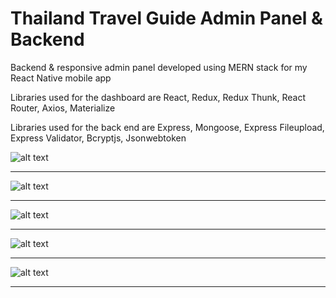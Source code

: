 # Thailand Travel Guide Admin Panel & Backend

Backend & responsive admin panel developed using MERN stack for my React Native mobile app

Libraries used for the dashboard are React, Redux, Redux Thunk, React Router, Axios, Materialize

Libraries used for the back end are Express, Mongoose, Express Fileupload, Express Validator, Bcryptjs, Jsonwebtoken

![alt text](https://raw.githubusercontent.com/keremcanb/thailand-travel-guide-dashboard-backend-mern-stack/master/public/ss1.jpg)

---

![alt text](https://raw.githubusercontent.com/keremcanb/thailand-travel-guide-dashboard-backend-mern-stack/master/public/ss2.jpg)

---

![alt text](https://raw.githubusercontent.com/keremcanb/thailand-travel-guide-dashboard-backend-mern-stack/master/public/ss3.jpg)

---

![alt text](https://raw.githubusercontent.com/keremcanb/thailand-travel-guide-dashboard-backend-mern-stack/master/public/ss4.jpg)

---

![alt text](https://raw.githubusercontent.com/keremcanb/thailand-travel-guide-dashboard-backend-mern-stack/master/public/ss5.jpg)

---

